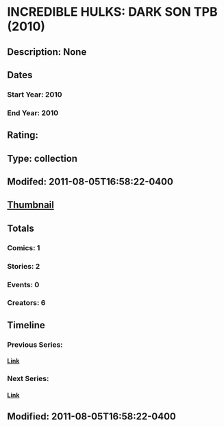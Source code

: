 # INCREDIBLE HULKS: DARK SON TPB  (2010)
## Description: None
## Dates
### Start Year: 2010
### End Year: 2010
## Rating: 
## Type: collection
## Modifed: 2011-08-05T16:58:22-0400
## [Thumbnail](http://i.annihil.us/u/prod/marvel/i/mg/b/40/image_not_available.jpg)
## Totals
### Comics: 1
### Stories: 2
### Events: 0
### Creators: 6
## Timeline
### Previous Series: 
#### [Link]()
### Next Series: 
#### [Link]()
## Modified: 2011-08-05T16:58:22-0400